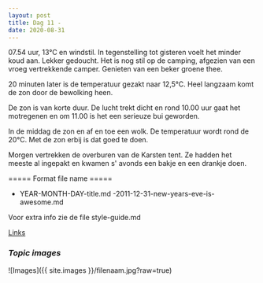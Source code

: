 ```yaml
---
layout: post
title: Dag 11 - 
date: 2020-08-31
---
```

07.54 uur, 13°C en windstil. In tegenstelling tot gisteren voelt het minder koud aan. 
Lekker gedoucht. Het is nog stil op de camping, afgezien van een vroeg vertrekkende camper. Genieten van een beker groene thee.

20 minuten later is de temperatuur gezakt naar 12,5°C. Heel langzaam komt de zon door de bewolking heen.

De zon is van korte duur. De lucht trekt dicht en rond 10.00 uur gaat het motregenen en om 11.00 is het een serieuze bui geworden.

In de middag de zon en af en toe een wolk. De temperatuur wordt rond de 20°C. Met de zon erbij is dat goed te doen.

Morgen vertrekken de overburen van de Karsten tent. Ze hadden het meeste al ingepakt en kwamen s' avonds een bakje en een drankje doen.



===== Format file name =====
- YEAR-MONTH-DAY-title.md
-2011-12-31-new-years-eve-is-awesome.md

Voor extra info zie de file style-guide.md  

[Links](http://example.com)  


### *Topic images*  

![Images]({{ site.images }}/filenaam.jpg?raw=true)
